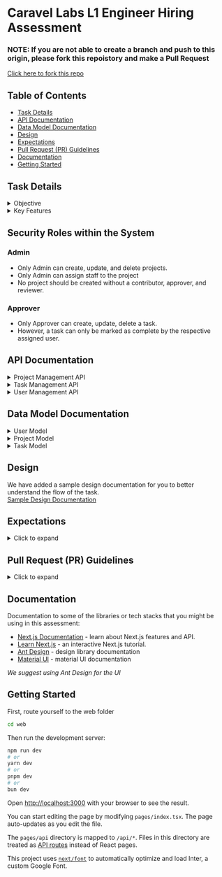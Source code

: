 # Caravel Labs L1 Engineer Hiring Assessment

### NOTE: If you are not able to create a branch and push to this origin, please fork this repoistory and make a Pull Request

[Click here to fork this repo](https://https://github.com/CaravelLabs/CL-L1-Assessment/fork)

## Table of Contents
- [Task Details](#task-details)
- [API Documentation](#api-documentation)
- [Data Model Documentation](#data-model-documentation)
- [Design](#design)
- [Expectations](#expectations)
- [Pull Request (PR) Guidelines](#pull-request-pr-guidelines)
- [Documentation](#documentation)
- [Getting Started](#getting-started)

## Task Details

<details>
<summary>Objective</summary>
The project aims to develop a comprehensive project management system with robust features for task assignment, user role management, and secure API interactions. The system will streamline the workflow of project teams by enabling administrators to efficiently manage projects and team members, ensuring that tasks are completed accurately and on time.
</details>

<details>
<summary>Key Features</summary>

- **Project Management:**
  - Create, update, and archive projects.
  - Add and remove project members.
  - Assign specific roles to users such as Contributors and Reviewers.
  - Ensure project completion logic is enforced, requiring all tasks to be completed before marking the project as complete.
- **Task Management:**
  - Automatically generate initial tasks (Group 1) on program initialization.
  - Enforce task group completion order, generating tasks from the next group only after the current group tasks are completed.
  - Allow specific personas to complete tasks, with tasks moving to completed status once done.
- **User Role Management:**
  - Assign and modify user roles, ensuring that all users have a designated role.
  - Reflect role changes immediately in user permissions.

</details>

## Security Roles within the System
### Admin
- Only Admin can create, update, and delete projects.
- Only Admin can assign staff to the project
- No project should be created without a contributor, approver, and reviewer.

### Approver
- Only Approver can create, update, delete a task.
- However, a task can only be marked as complete by the respective assigned user.


## API Documentation

<details>
<summary>Project Management API</summary>

### Endpoints

#### POST /api/projects

**Description:** Create a new project.

**Request Body:**
- `userId`: The ID of the user making the request (must be an admin).
- `name`: The name of the project.
- `contributorId`: The ID of the user assigned as the contributor.
- `approverId`: The ID of the user assigned as the approver.
- `reviewerId`: The ID of the user assigned as the reviewer.

**Responses:**
- **201 Created:**
  - `message`: 'Project created'
  - `project`: The created project object.
- **403 Forbidden:**
  - `message`: 'Forbidden: Only admins can manage projects'

#### DELETE /api/projects

**Description:** Delete an existing project.

**Request Body:**
- `userId`: The ID of the user making the request (must be an admin).
- `projectId`: The ID of the project to delete.

**Responses:**
- **200 OK:**
  - `message`: 'Project deleted'
- **404 Not Found:**
  - `message`: 'Project not found'
- **403 Forbidden:**
  - `message`: 'Forbidden: Only admins can manage projects'

#### GET /api/projects

**Description:** Fetch all projects.

**Responses:**
- **200 OK:**
  - `message`: 'Projects fetched'
  - `projects`: An array of project objects.

</details>

<details>
<summary>Task Management API</summary>

### Endpoints

#### GET /api/tasks

**Description:** Fetch tasks by status.

**Query Parameters:**
- `status` (optional): The status of the tasks to fetch (e.g., 'active', 'completed').

**Responses:**
- **200 OK:**
  - `message`: 'Tasks fetched'
  - `tasks`: An array of task objects.

#### PUT /api/tasks

**Description:** Update or complete a task.

**Request Body:**
- `userId`: The ID of the user making the request.
- `taskId`: The ID of the task to update.
- `updates`: An object containing the updates to apply to the task.
- `projectId`: The ID of the project the task belongs to.

**Responses:**

*If updating task status to 'completed':*
- **200 OK:**
  - `message`: 'Task marked as complete'
  - `tasks`: An array of updated task objects.
- **403 Forbidden:**
  - `message`: 'Forbidden: Only assigned user can mark the task as complete'

*If updating other task details:*
- **200 OK:**
  - `message`: 'Task updated'
  - `tasks`: An array of updated task objects.
- **403 Forbidden:**
  - `message`: 'Forbidden: Only approvers can update tasks'

#### DELETE /api/tasks

**Description:** Delete a task.

**Request Body:**
- `userId`: The ID of the user making the request.
- `taskId`: The ID of the task to delete.

**Responses:**
- **200 OK:**
  - `message`: 'Task deleted'
- **403 Forbidden:**
  - `message`: 'Forbidden: Only approvers can delete tasks'

</details>

<details>
<summary>User Management API</summary>

### Endpoints

#### GET /api/users

**Description:** Fetch all users.

**Responses:**
- **200 OK:**
  - `message`: 'Users fetched'
  - `users`: An array of user objects.

#### POST /api/users

**Description:** Add a new user.

**Request Body:**
- `id`: The ID of the new user.

**Responses:**
- **201 Created:**
  - `message`: 'User added'
  - `user`: The created user object.

#### PUT /api/users

**Description:** Update a user's role for a specific project.

**Request Body:**
- `userId`: The ID of the user to update.
- `newRole`: The new role to assign to the user.
- `projectId`: The ID of the project the role is assigned to.

**Responses:**
- **200 OK:**
  - `message`: 'Role updated'
- **404 Not Found:**
  - `message`: 'User not found'
- **500 Internal Server Error:**
  - `message`: 'Failed to update role'

</details>

## Data Model Documentation

<details>
<summary>User Model</summary>

### Attributes
- `id`: The unique identifier of the user.
- `project`: An object containing the project-specific role of the user:
  - `projectId`: The ID of the project.
  - `projectRole`: The role of the user in the project (e.g., 'admin', 'contributor', 'reviewer', 'approver').
- `role`: The general role of the user (e.g., 'admin', 'staff').

### Methods
- `getUsers()`: Returns the list of all users.
- `addUser(id: string, role: string)`: Adds a new user with the given ID and role.
- `getUserById(id: string)`: Returns the user with the specified ID.
- `updateUserRole(userId: string, newRole: string, projectId: string)`: Updates the role of the user for a specific project.
- `initializeUsers()`: Initializes a list of predefined users for testing purposes.

</details>

<details>
<summary>Project Model</summary>

### Attributes
- `id`: The unique identifier of the project.
- `name`: The name of the project.
- `members`: An object containing the IDs of users assigned to specific roles:
  - `contributor`: The ID of the contributor.
  - `approver`: The ID of the approver.
  - `reviewer`: The ID of the reviewer.
  - `admin`: The ID of the admin.

### Methods
- `getProjects()`: Returns the list of all projects.
- `createProject(name: string, contributorId: string, approverId: string, reviewerId: string, adminId: string)`: Creates a new project with the specified members and updates their roles.
- `deleteProject(projectId: string)`: Deletes the project with the specified ID.

</details>

<details>
<summary>Task Model</summary>

### Attributes
- `id`: The unique identifier of the task.
- `title`: The title of the task.
- `description`: The description of the task.
- `group`: The group number the task belongs to.
- `assignedTo`: The role assigned to complete the task.
- `status`: The current status of the task (e.g., 'active', 'pending', 'completed').

### Methods
- `initializeProjectTasks(projectId: string)`: Initializes the tasks for a project using a predefined task list.
- `getTasks(status?: string)`: Returns the list of tasks, optionally filtered by status.
- `updateTask(taskId: number, updates: Partial<Task>, userId: string)`: Updates the task with the specified ID if the user has the approver role.
- `markTaskAsComplete(taskId: number, userId: string, projectId: string)`: Marks the task as complete if the user has the assigned role for the task.
- `deleteTask(taskId: number, userId: string)`: Deletes the task if the user has the approver role.
- `createTask(title: string, description: string, group: number, assignedTo: string, userId: string)`: Creates a new task with the specified attributes if the user has the approver role.

</details>

## Design

We have added a sample design documentation for you to better understand the flow of the task.
<br>
[Sample Design Documentation](https://www.figma.com/design/0kv12pmBqOgP4jeL3P3tP7/L1-Assessment?node-id=26-19744&t=IOwpn43ImLzt0Ad3-1)

## Expectations

<details>
<summary>Click to expand</summary>

- Fork the repository and clone it.
- Design the data model, handler functions and the APIs based on the documentation provided above
- Implement the UI with a framework of your choice according to the sample design provided (_MaterialUI/AntDesign Recommended_).
- Please follow the data model and the handler methods accurately with proper naming (as mentioned above) so that the tests run successfully.
- **DO NOT CHANGE THE NAMES OF THE FUNCTIONS OTHERWISE THE TESTS WON'T RUN.**
- Variables should be named properly according to camelCase.
- Maintain the casing as showcased in the repository. [camel Casing and Pascal Casing where it should be]
- Command to run test: `npm test` [inside web folder]

- For Brownie Points:
  - Implement the solution based on a standard design pattern (Strategy, MVC, MVVM, Singleton, Factory), solid principles, and coding standards and practices (e.g., variable naming, formatted code, OOP principles).
  - UI enhancement on the original screens.
  - Writing own test cases (as unit tests).

  **Please remember it is important to pass the basic test cases. The rest will only be taken into consideration if you pass the original test cases. Tampering/Changing original test cases will lead to disqualification**

</details>

## Pull Request (PR) Guidelines

<details>
<summary>Click to expand</summary>

- Every person should **NOT** make more than 1 pull request.
- Pull Requests should have screenshots of UI and a Video Walkthrough attached with proper description behind your work.
- Please make sure all the status checks are passed after you make the PR. We have the following status checks:
  - SonarCloud: Code quality analysis.
  - PR Validation: Build Validation and Test Success Validation.

</details>


## Documentation

Documentation to some of the libraries or tech stacks that you might be using in this assessment:

- [Next.js Documentation](https://nextjs.org/docs) - learn about Next.js features and API.
- [Learn Next.js](https://nextjs.org/learn) - an interactive Next.js tutorial.
- [Ant Design](https://ant.design/components/overview/) - design library documentation
- [Material UI](https://mui.com/material-ui/getting-started/) - material UI documentation

_We suggest using Ant Design for the UI_


## Getting Started

First, route yourself to the web folder

```bash
cd web
```

Then run the development server:

```bash
npm run dev
# or
yarn dev
# or
pnpm dev
# or
bun dev
```

Open [http://localhost:3000](http://localhost:3000) with your browser to see the result.

You can start editing the page by modifying `pages/index.tsx`. The page auto-updates as you edit the file.

The `pages/api` directory is mapped to `/api/*`. Files in this directory are treated as [API routes](https://nextjs.org/docs/api-routes/introduction) instead of React pages.

This project uses [`next/font`](https://nextjs.org/docs/basic-features/font-optimization) to automatically optimize and load Inter, a custom Google Font.
